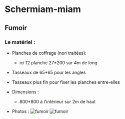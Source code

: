 # Schermiam-miam
## Fumoir
### Le matériel :

* Planches de coffrage (non traitées):
	* ici 12 planche 27*200 sur 4m de long

* Tasseaux de 65*65 pour les angles
* Tasseaux plus fin pour fixer les planches entre-elles

* Dimensions :
	* 800*800 à l'intérieur sur 2m de haut
* Photos :
![fumoir](https://github.com/schermi/Schermiam-miam/raw/master/fumoir/IMG_1864.JPG)
![fumoir](https://github.com/schermi/Schermiam-miam/raw/master/fumoir/IMG_1863.JPG)
